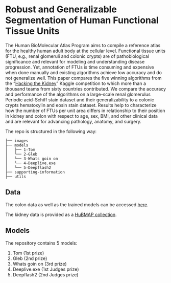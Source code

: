 # Robust and Generalizable Segmentation of Human Functional Tissue Units

The Human BioMolecular Atlas Program aims to compile a reference atlas for the healthy human adult body at the cellular level. Functional tissue units (FTU, e.g., renal glomeruli and colonic crypts) are of pathobiological significance and relevant for modeling and understanding disease progression. Yet, annotation of FTUs is time consuming and expensive when done manually and existing algorithms achieve low accuracy and do not generalize well. This paper compares the five winning algorithms from the “[Hacking the Kidney](https://www.kaggle.com/c/hubmap-kidney-segmentation)” Kaggle competition to which more than a thousand teams from sixty countries contributed. We compare the accuracy and performance of the algorithms on a large-scale renal glomerulus Periodic acid-Schiff stain dataset and their generalizability to a colonic crypts hematoxylin and eosin stain dataset. Results help to characterize how the number of FTUs per unit area differs in relationship to their position in kidney and colon with respect to age, sex, BMI, and other clinical data and are relevant for advancing pathology, anatomy, and surgery.

The repo is structured in the following way:
```
├── images
├── models
│   ├── 1-Tom
│   └── 2-Gleb
│   └── 3-Whats goin on
│   └── 4-Deeplive.exe
│   └── 5-Deepflash2
├── supporting-information
├── utils
```
## Data

The colon data as well as the trained models can be accessed [here](https://drive.google.com/drive/u/0/folders/1m_NjuladAGt0iboq_eXHBRwjmkP2w6uc).

The kidney data is provided as a [HuBMAP collection](https://portal.hubmapconsortium.org/browse/collection/4964d24bbc6668a72c4cbb5e0393a6bc
).

## Models

The repository contains 5 models:
1. Tom (1st prize)
2. Gleb (2nd prize)
3. Whats goin on (3rd prize)
4. Deeplive.exe (1st Judges prize)
5. Deepflash2 (2nd Judges prize)


